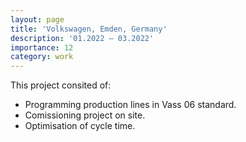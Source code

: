 ```yaml
---
layout: page
title: 'Volkswagen, Emden, Germany'
description: '01.2022 – 03.2022'
importance: 12
category: work
---
```


This project consited of:  

* Programming production lines in Vass 06 standard.
* Comissioning project on site.
* Optimisation of cycle time.
